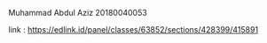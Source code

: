 Muhammad Abdul Aziz 20180040053

link : 
https://edlink.id/panel/classes/63852/sections/428399/415891
